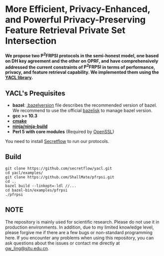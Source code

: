 # More Efficient, Privacy-Enhanced, and Powerful Privacy-Preserving Feature Retrieval Private Set Intersection



**We propose two $\mathsf{P^2FRPSI}$ protocols in the semi-honest model, one based on DH key agreement and the other on OPRF, and have comprehensively addressed the current constraints of $\mathsf{P^2FRPSI}$ in terms of performance, privacy, and feature retrieval capability. We implemented them using the [YACL library](https://github.com/secretflow/yacl).**



## YACL's Prequisites

- **bazel**: [.bazelversion](.bazelversion) file describes the recommended version of bazel. We recommend to use the official [bazelisk](https://github.com/bazelbuild/bazelisk?tab=readme-ov-file#installation) to manage bazel version.
- **gcc >= 10.3**
- **[cmake](https://cmake.org/getting-started/)**
- **[ninja/ninja-build](https://ninja-build.org/)**
- **Perl 5 with core modules** (Required by [OpenSSL](https://github.com/openssl/openssl/blob/master/INSTALL.md#prerequisites))

You need to install [Secretflow](https://www.secretflow.org.cn/en/docs/secretflow/v1.9.0b2/) to run our protocols.

## Build
```
git clone https://github.com/secretflow/yacl.git
cd yacl/examples/
git clone https://github.com/ShallMate/pfrpsi.git
cd ..
bazel build --linkopt=-ldl //...
cd bazel-bin/examples/pfrpsi
./pfrpsi
```

## NOTE

The repository is mainly used for scientific research. Please do not use it in production environments. In addition, due to my limited knowledge level, please forgive me if there are a few bugs or non-standard programming here. If you encounter any problems when using this repository, you can ask questions about the issues or contact me directly at gw_ling@sjtu.edu.cn. 
